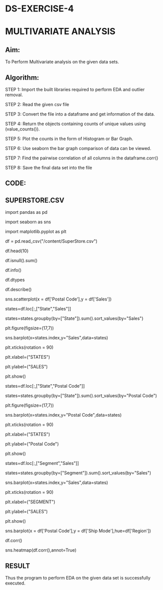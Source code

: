 # DS-EXERCISE-4    
                             
# MULTIVARIATE ANALYSIS

## Aim: 

To Perform Multivariate analysis on the given data sets. 

## Algorithm: 

STEP 1: Import the built libraries required to perform EDA and outlier removal.  
 
STEP 2: Read the given csv file  
 
STEP 3: Convert the file into a dataframe and get information of the data.  
 
STEP 4: Return the objects containing counts of unique values using (value_counts()).  
 
STEP 5: Plot the counts in the form of Histogram or Bar Graph.  
 
STEP 6: Use seaborn the bar graph comparison of data can be viewed.  
 
STEP 7: Find the pairwise correlation of all columns in the dataframe.corr()  
 
STEP 8: Save the final data set into the file 

## CODE:

## SUPERSTORE.CSV

import pandas as pd

import seaborn as sns

import matplotlib.pyplot as plt

df = pd.read_csv("/content/SuperStore.csv")

df.head(10)

df.isnull().sum()

df.info()

df.dtypes

df.describe()

sns.scatterplot(x = df['Postal Code'],y = df['Sales'])

states=df.loc[:,["State","Sales"]]

states=states.groupby(by=["State"]).sum().sort_values(by="Sales")

plt.figure(figsize=(17,7))

sns.barplot(x=states.index,y="Sales",data=states)

plt.xticks(rotation = 90)

plt.xlabel=("STATES")

plt.ylabel=("SALES")

plt.show()

states=df.loc[:,["State","Postal Code"]]

states=states.groupby(by=["State"]).sum().sort_values(by="Postal Code")

plt.figure(figsize=(17,7))

sns.barplot(x=states.index,y="Postal Code",data=states)

plt.xticks(rotation = 90)

plt.xlabel=("STATES")

plt.ylabel=("Postal Code")

plt.show()

states=df.loc[:,["Segment","Sales"]]

states=states.groupby(by=["Segment"]).sum().sort_values(by="Sales")

sns.barplot(x=states.index,y="Sales",data=states)

plt.xticks(rotation = 90)

plt.xlabel=("SEGMENT")

plt.ylabel=("SALES")

plt.show()

sns.barplot(x = df['Postal Code'],y = df['Ship Mode'],hue=df['Region'])

df.corr()

sns.heatmap(df.corr(),annot=True)

## RESULT

Thus the program to perform EDA on the given data set is successfully executed.

